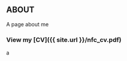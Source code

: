 ## ABOUT
A page about me

### View my **[CV]({{ site.url }}/nfc_cv.pdf)** 

a



<!---
What I like to do as an applied physicist
What I am currently doing
What I want to do
Who I am
Who I work with
Where I came from
What my research today is
--->
